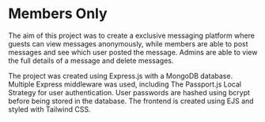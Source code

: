 # Members Only

The aim of this project was to create a exclusive messaging platform where guests can view messages anonymously, while members are able to post messages and see which user posted the message. Admins are able to view the full details of a message and delete messages.

The project was created using Express.js with a MongoDB database. Multiple Express middleware was used, including The Passport.js Local Strategy for user authentication. User passwords are hashed using bcrypt before being stored in the database. The frontend is created using EJS and styled with Tailwind CSS.